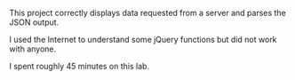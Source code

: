 This project correctly displays data requested from a server and parses the JSON output.

I used the Internet to understand some jQuery functions but did not work with anyone.

I spent roughly 45 minutes on this lab.